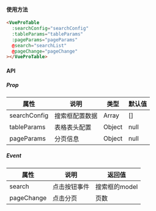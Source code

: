 #### 使用方法

``` html
<VueProTable
  :searchConfig="searchConfig"
  :tableParams="tableParams"
  :pageParams="pageParams"
  @search="searchList"
  @pageChange="pageChange"
></VueProTable>
```

#### API

##### Prop

| 属性 | 说明 | 类型 | 默认值 |
| --- | --- | --- | --- |
| searchConfig | 搜索框配置数据 | Array | [] |
| tableParams | 表格表头配置 | Object | null |
| pageParams | 分页信息 | Object | null |

##### Event

| 属性 | 说明 | 返回值 |
| --- | --- | --- |
| search | 点击按钮事件 | 搜索框的model |
| pageChange | 点击分页 | 页数 |
